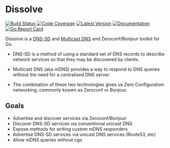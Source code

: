 # Dissolve

[![Build Status](https://github.com/dogmatiq/dissolve/workflows/CI/badge.svg)](https://github.com/dogmatiq/dissolve/actions?workflow=CI)
[![Code Coverage](https://img.shields.io/codecov/c/github/dogmatiq/dissolve/main.svg)](https://codecov.io/github/dogmatiq/dissolve)
[![Latest Version](https://img.shields.io/github/tag/dogmatiq/dissolve.svg?label=semver)](https://semver.org)
[![Documentation](https://img.shields.io/badge/go.dev-reference-007d9c)](https://pkg.go.dev/github.com/dogmatiq/dissolve)
[![Go Report Card](https://goreportcard.com/badge/github.com/dogmatiq/dissolve)](https://goreportcard.com/report/github.com/dogmatiq/dissolve)

Dissolve is a [DNS-SD](https://tools.ietf.org/html/rfc6763) and [Multicast
DNS](https://tools.ietf.org/html/rfc6762) and Zeroconf/Bonjour toolkit for Go.

- DNS-SD is a method of using a standard set of DNS records to describe network
  services so that they may be discovered by clients.

- Multicast DNS (aka mDNS) provides a way to respond to DNS queries without the need for a
  centralised DNS server. 

- The combination of these two technologies gives us Zero Configuration
  networking, commonly known as Zeroconf or Bonjour.

## Goals

- Advertise and discover services via Zeroconf/Bonjour
- Discover DNS-SD services via conventional unicast DNS
- Expose methods for writing custom mDNS responders
- Advertise DNS-SD services via unicast DNS services (Route53, etc)
- Allow mDNS queries without cgo
